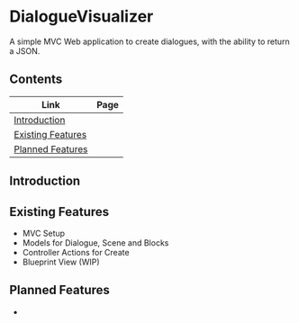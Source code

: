 # DialogueVisualizer
A simple MVC Web application to create dialogues, with the ability to return a JSON.

## Contents
| Link | Page |
|------|------|
|[Introduction](#introduction)               |      |
|[Existing Features](#existing-features)     |      |
|[Planned Features](#planned-features)       |      |

## Introduction

## Existing Features
* MVC Setup
* Models for Dialogue, Scene and Blocks
* Controller Actions for Create
* Blueprint View (WIP)

## Planned Features
* 